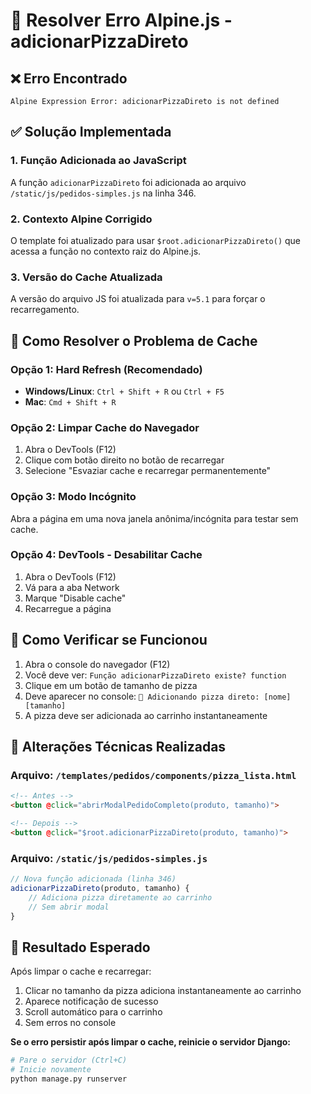 # 🔧 Resolver Erro Alpine.js - adicionarPizzaDireto

## ❌ Erro Encontrado
```
Alpine Expression Error: adicionarPizzaDireto is not defined
```

## ✅ Solução Implementada

### 1. **Função Adicionada ao JavaScript**
A função `adicionarPizzaDireto` foi adicionada ao arquivo `/static/js/pedidos-simples.js` na linha 346.

### 2. **Contexto Alpine Corrigido**
O template foi atualizado para usar `$root.adicionarPizzaDireto()` que acessa a função no contexto raiz do Alpine.js.

### 3. **Versão do Cache Atualizada**
A versão do arquivo JS foi atualizada para `v=5.1` para forçar o recarregamento.

## 🚀 Como Resolver o Problema de Cache

### **Opção 1: Hard Refresh (Recomendado)**
- **Windows/Linux**: `Ctrl + Shift + R` ou `Ctrl + F5`
- **Mac**: `Cmd + Shift + R`

### **Opção 2: Limpar Cache do Navegador**
1. Abra o DevTools (F12)
2. Clique com botão direito no botão de recarregar
3. Selecione "Esvaziar cache e recarregar permanentemente"

### **Opção 3: Modo Incógnito**
Abra a página em uma nova janela anônima/incógnita para testar sem cache.

### **Opção 4: DevTools - Desabilitar Cache**
1. Abra o DevTools (F12)
2. Vá para a aba Network
3. Marque "Disable cache"
4. Recarregue a página

## 🧪 Como Verificar se Funcionou

1. Abra o console do navegador (F12)
2. Você deve ver: `Função adicionarPizzaDireto existe? function`
3. Clique em um botão de tamanho de pizza
4. Deve aparecer no console: `🍕 Adicionando pizza direto: [nome] [tamanho]`
5. A pizza deve ser adicionada ao carrinho instantaneamente

## 📝 Alterações Técnicas Realizadas

### **Arquivo: `/templates/pedidos/components/pizza_lista.html`**
```html
<!-- Antes -->
<button @click="abrirModalPedidoCompleto(produto, tamanho)">

<!-- Depois -->
<button @click="$root.adicionarPizzaDireto(produto, tamanho)">
```

### **Arquivo: `/static/js/pedidos-simples.js`**
```javascript
// Nova função adicionada (linha 346)
adicionarPizzaDireto(produto, tamanho) {
    // Adiciona pizza diretamente ao carrinho
    // Sem abrir modal
}
```

## 🎯 Resultado Esperado

Após limpar o cache e recarregar:
1. Clicar no tamanho da pizza adiciona instantaneamente ao carrinho
2. Aparece notificação de sucesso
3. Scroll automático para o carrinho
4. Sem erros no console

**Se o erro persistir após limpar o cache, reinicie o servidor Django:**
```bash
# Pare o servidor (Ctrl+C)
# Inicie novamente
python manage.py runserver
```